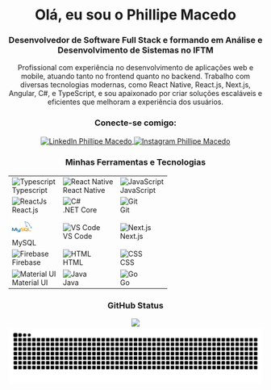 <h1 align="center">Olá, eu sou o Phillipe Macedo</h1> <h3 align="center">Desenvolvedor de Software Full Stack e formando em Análise e Desenvolvimento de Sistemas no IFTM</h3> <p align="center"> Profissional com experiência no desenvolvimento de aplicações web e mobile, atuando tanto no frontend quanto no backend. Trabalho com diversas tecnologias modernas, como React Native, React.js, Next.js, Angular, C#, e TypeScript, e sou apaixonado por criar soluções escaláveis e eficientes que melhoram a experiência dos usuários. </p> <h3 align="center"><b>Conecte-se comigo:</b></h3> <p align="center"> <a href="https://www.linkedin.com/in/phillipe-macedo-234524239/" target="blank"> <img align="center" src="https://raw.githubusercontent.com/rahuldkjain/github-profile-readme-generator/master/src/images/icons/Social/linked-in-alt.svg" alt="LinkedIn Phillipe Macedo" height="30" width="40"/> </a> <a href="https://www.instagram.com/phillipemacedorl/" target="blank"> <img align="center" src="https://raw.githubusercontent.com/rahuldkjain/github-profile-readme-generator/master/src/images/icons/Social/instagram.svg" alt="Instagram Phillipe Macedo" height="30" width="40"/> </a> </p> <div align="center"> <h3>Minhas Ferramentas e Tecnologias</h3> <table> <tbody> <tr> <td><img src="https://cdn.jsdelivr.net/gh/devicons/devicon@latest/icons/typescript/typescript-original.svg" height="41" alt="Typescript" /><br />Typescript</td> <td><img src="https://cdn.jsdelivr.net/gh/devicons/devicon@latest/icons/react/react-original.svg" height="41" alt="React Native" /><br />React Native</td> <td><img src="https://cdn.jsdelivr.net/gh/devicons/devicon/icons/javascript/javascript-original.svg" height="40" alt="JavaScript" /><br />JavaScript</td> </tr> <tr> <td><img src="https://cdn.jsdelivr.net/gh/devicons/devicon@latest/icons/react/react-original-wordmark.svg" height="41" alt="ReactJs" /><br />React.js</td> <td><img src="https://cdn.jsdelivr.net/gh/devicons/devicon@latest/icons/csharp/csharp-original.svg" height="41" alt="C#" /><br />.NET Core</td> <td><img src="https://cdn.jsdelivr.net/gh/devicons/devicon/icons/git/git-original.svg" height="40" alt="Git" /><br />Git</td> </tr> <tr> <td><img src="https://raw.githubusercontent.com/devicons/devicon/master/icons/mysql/mysql-original-wordmark.svg" width="40" height="40" alt="MySQL" /><br />MySQL</td> <td><img src="https://cdn.jsdelivr.net/gh/devicons/devicon@latest/icons/vscode/vscode-original.svg" height="40" alt="VS Code" /><br />VS Code</td> <td><img src="https://cdn.jsdelivr.net/gh/devicons/devicon@latest/icons/nextjs/nextjs-original.svg" height="41" alt="Next.js" /><br />Next.js</td> </tr> <tr> <td><img src="https://cdn.jsdelivr.net/gh/devicons/devicon@latest/icons/firebase/firebase-original.svg" height="41" alt="Firebase" /><br />Firebase</td> <td><img src="https://cdn.jsdelivr.net/gh/devicons/devicon@latest/icons/html5/html5-original.svg" height="41" alt="HTML" /><br />HTML</td> <td><img src="https://cdn.jsdelivr.net/gh/devicons/devicon@latest/icons/css3/css3-original.svg" height="41" alt="CSS" /><br />CSS</td> </tr> <tr> <td><img src="https://cdn.jsdelivr.net/gh/devicons/devicon@latest/icons/materialui/materialui-original.svg" height="40" alt="Material UI" /><br />Material UI</td> <td><img src="https://cdn.jsdelivr.net/gh/devicons/devicon/icons/java/java-original.svg" height="40" alt="Java" /><br />Java</td> <td><img src="https://cdn.jsdelivr.net/gh/devicons/devicon@latest/icons/go/go-original-wordmark.svg" height="41" alt="Go" /><br />Go</td> </tr> </tbody> </table> </div> <div align="center"> <h3>GitHub Status</h3> <img loading="lazy" height="180em" src="https://github-readme-stats.vercel.app/api/top-langs/?username=Phillipe17Macedo&layout=compact&langs_count=7&theme=dracula"/> </div> <picture> <source media="(prefers-color-scheme: dark)" srcset="https://raw.githubusercontent.com/Phillipe17Macedo/Phillipe17Macedo/refs/heads/snk/github-contribution-grid-snake-dark.svg"> <source media="(prefers-color-scheme: light)" srcset="https://raw.githubusercontent.com/Phillipe17Macedo/Phillipe17Macedo/refs/heads/snk/github-contribution-grid-snake.svg"> <img alt="GitHub Contribution Grid Snake Animation" src="https://raw.githubusercontent.com/Phillipe17Macedo/Phillipe17Macedo/refs/heads/snk/github-contribution-grid-snake.svg"> </picture>

